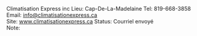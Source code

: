 Climatisation Express inc
Lieu: Cap-De-La-Madelaine
Tel: 819-668-3858
Email: info@climatisationexpress.ca   
Site: www.climatisationexpress.ca
Status: Courriel envoyé  
Note: 